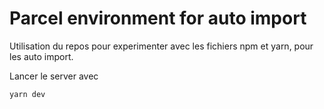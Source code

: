 # Parcel environment for auto import

Utilisation du repos pour experimenter avec les fichiers npm et yarn, pour les auto import.

Lancer le server avec 

```
yarn dev
```